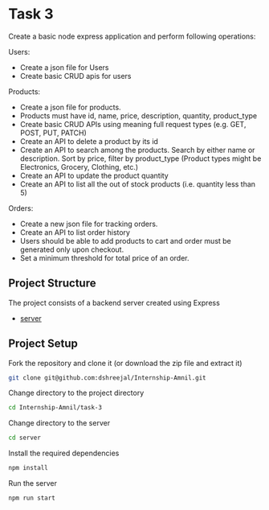 # Task 3

Create a basic node express application and perform following operations:

Users:

- Create a json file for Users
- Create basic CRUD apis for users

Products:

- Create a json file for products.
- Products must have id, name, price, description, quantity, product_type
- Create basic CRUD APIs using meaning full request types (e.g. GET, POST, PUT, PATCH)
- Create an API to delete a product by its id
- Create an API to search among the products. Search by either name or description. Sort by price, filter by product_type (Product types might be Electronics, Grocery, Clothing, etc.)
- Create an API to update the product quantity
- Create an API to list all the out of stock products (i.e. quantity less than 5)

Orders:

- Create a new json file for tracking orders.
- Create an API to list order history
- Users should be able to add products to cart and order must be generated only upon checkout.
- Set a minimum threshold for total price of an order.

## Project Structure

The project consists of a backend server created using Express

- [server](https://github.com/dshreejal/Internship-Amnil/tree/main/task-3/server)

## Project Setup

Fork the repository and clone it (or download the zip file and extract it)

```bash
git clone git@github.com:dshreejal/Internship-Amnil.git
```

Change directory to the project directory

```bash
cd Internship-Amnil/task-3
```

Change directory to the server

```bash
cd server
```

Install the required dependencies

```bash
npm install
```

Run the server

```bash
npm run start
```
